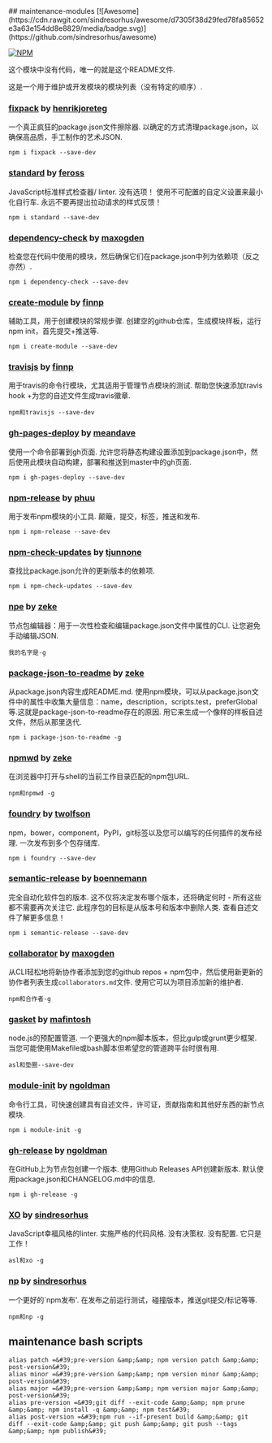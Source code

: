 <div class="github-widget" data-repo="maxogden/maintenance-modules"></div>
<script async src="https://pagead2.googlesyndication.com/pagead/js/adsbygoogle.js"></script><ins class="adsbygoogle" style="display:block" data-ad-client="ca-pub-6890694312814945" data-ad-slot="5473692530" data-ad-format="auto"  data-full-width-responsive="true"></ins>
## maintenance-modules [![Awesome](https://cdn.rawgit.com/sindresorhus/awesome/d7305f38d29fed78fa85652e3a63e154dd8e8829/media/badge.svg)](https://github.com/sindresorhus/awesome)

[![NPM](https://nodei.co/npm/maintenance-modules.png)](https://www.npmjs.com/package/maintenance-modules)

这个模块中没有代码，唯一的就是这个README文件.

这是一个用于维护或开发模块的模块列表（没有特定的顺序）.

### [fixpack](https://github.com/henrikjoreteg/fixpack) by [henrikjoreteg](https://www.npmjs.com/~henrikjoreteg)

 一个真正疯狂的package.json文件擦除器.  以确定的方式清理package.json，以确保高品质，手工制作的艺术JSON.

```
npm i fixpack --save-dev
```

### [standard](https://github.com/feross/standard) by [feross](https://www.npmjs.com/~feross)

 JavaScript标准样式检查器/ linter.  没有选项！  使用不可配置的自定义设置来最小化自行车.  永远不要再提出拉动请求的样式反馈！

```
npm i standard --save-dev
```

### [dependency-check](https://github.com/maxogden/dependency-check) by [maxogden](https://www.npmjs.com/~maxogden)

检查您在代码中使用的模块，然后确保它们在package.json中列为依赖项（反之亦然）.

```
npm i dependency-check --save-dev
```

### [create-module](https://github.com/finnp/create-module) by [finnp](https://www.npmjs.com/~finnpauls)

 辅助工具，用于创建模块的常规步骤.  创建空的github仓库，生成模块样板，运行npm init，首先提交+推送等.

```
npm i create-module --save-dev
```

### [travisjs](https://github.com/finnp/node-travisjs) by [finnp](https://www.npmjs.com/~finnpauls)

 用于travis的命令行模块，尤其适用于管理节点模块的测试.  帮助您快速添加travis hook +为您的自述文件生成travis徽章.

```
npm和travisjs --save-dev
```

### [gh-pages-deploy](https://github.com/meandavejustice/gh-pages-deploy) by [meandave](https://www.npmjs.com/~meandave)

 使用一个命令部署到gh页面.  允许您将静态构建设置添加到package.json中，然后使用此模块自动构建，部署和推送到master中的gh页面.

```
npm i gh-pages-deploy --save-dev
```

### [npm-release](https://github.com/phuu/npm-release) by [phuu](https://www.npmjs.com/~phuu)

 用于发布npm模块的小工具.  颠簸，提交，标签，推送和发布.

```
npm i npm-release --save-dev
```

### [npm-check-updates](https://github.com/tjunnone/npm-check-updates) by [tjunnone](https://www.npmjs.com/~tjunnone)

查找比package.json允许的更新版本的依赖项.

```
npm i npm-check-updates --save-dev
```

### [npe](https://github.com/zeke/npe) by [zeke](https://www.npmjs.com/~zeke)

 节点包编辑器：用于一次性检查和编辑package.json文件中属性的CLI.  让您避免手动编辑JSON.

```
我的名字是-g
```

### [package-json-to-readme](https://github.com/zeke/package-json-to-readme) by [zeke](https://npmjs.org/~zeke)

 从package.json内容生成README.md.  使用npm模块，可以从package.json文件中的属性中收集大量信息：name，description，scripts.test，preferGlobal等.这就是package-json-to-readme存在的原因.  用它来生成一个像样的样板自述文件，然后从那里迭代. 

```
npm i package-json-to-readme -g
```

### [npmwd](https://github.com/zeke/npmwd) by [zeke](https://npmjs.org/~zeke)

在浏览器中打开与shell的当前工作目录匹配的npm包URL.

```
npm和npmwd -g
```

### [foundry](https://github.com/twolfson/foundry) by [twolfson](https://www.npmjs.com/~twolfson)

 npm，bower，component，PyPI，git标签以及您可以编写的任何插件的发布经理.  一次发布到多个包存储库.

```
npm i foundry --save-dev
```

### [semantic-release](https://github.com/semantic-release/semantic-release) by [boennemann](https://www.npmjs.com/~boennemann)

 完全自动化软件包的版本.  这不仅将决定发布哪个版本，还将确定何时 - 所有这些都不需要再次关注它.  此程序包的目标是从版本号和版本中删除人类.  查看自述文件了解更多信息！

```
npm i semantic-release --save-dev
```

### [collaborator](https://github.com/maxogden/collaborator) by [maxogden](https://www.npmjs.com/~maxogden)

 从CLI轻松地将新协作者添加到您的github repos + npm包中，然后使用新更新的协作者列表生成`collaborators.md`文件.  使用它可以为项目添加新的维护者.

```
npm和合作者-g
```

### [gasket](https://www.npmjs.com/package/gasket) by [mafintosh](https://www.npmjs.com/~mafintosh)

 node.js的预配置管道.  一个更强大的npm脚本版本，但比gulp或grunt更少框架.  当您可能使用Makefile或bash脚本但希望您的管道跨平台时很有用.

```
asl和垫圈--save-dev
```

### [module-init](https://github.com/ngoldman/module-init) by [ngoldman](https://www.npmjs.com/~ngoldman)

命令行工具，可快速创建具有自述文件，许可证，贡献指南和其他好东西的新节点模块.

```
npm i module-init -g
```

### [gh-release](https://github.com/ngoldman/gh-release) by [ngoldman](https://www.npmjs.com/~ngoldman)

 在GitHub上为节点包创建一个版本.  使用Github Releases API创建新版本.  默认使用package.json和CHANGELOG.md中的信息.

```
npm i gh-release -g
```

### [XO](https://github.com/sindresorhus/xo) by [sindresorhus](https://www.npmjs.com/~sindresorhus)

 JavaScript幸福风格的linter.  实施严格的代码风格.  没有决策权.  没有配置.  它只是工作！

```
asl和xo -g
```

### [np](https://github.com/sindresorhus/np) by [sindresorhus](https://www.npmjs.com/~sindresorhus)

 一个更好的`npm发布&#39;.  在发布之前运行测试，碰撞版本，推送git提交/标记等等.

```
npm和np -g
```

## maintenance bash scripts

```
alias patch =&#39;pre-version &amp;&amp; npm version patch &amp;&amp; post-version&#39;
alias minor =&#39;pre-version &amp;&amp; npm version minor &amp;&amp; post-version&#39;
alias major =&#39;pre-version &amp;&amp; npm version major &amp;&amp; post-version&#39;
alias pre-version =&#39;git diff --exit-code &amp;&amp; npm prune &amp;&amp; npm install -q &amp;&amp; npm test&#39;
alias post-version =&#39;npm run --if-present build &amp;&amp; git diff --exit-code &amp;&amp; git push &amp;&amp; git push --tags &amp;&amp; npm publish&#39;
```
